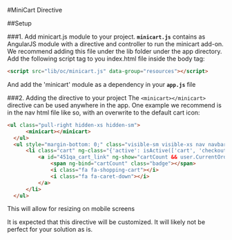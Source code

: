 #MiniCart Directive

##Setup

###1. Add minicart.js module to your project.
**`minicart.js`** contains as AngularJS module with a directive and controller to run the minicart add-on.
We recommend adding this file under the lib folder under the app directory.
Add the following script tag to you index.html file inside the body tag:
```html
<script src="lib/oc/minicart.js" data-group="resources"></script>
```
And add the 'minicart' module as a dependency in your **`app.js`** file


###2. Adding the directive to your project
The `<minicart></minicart>` directive can be used anywhere in the app.
One example we recommend is in the nav html file like so, with an overwrite to the default cart icon:
```html
<ul class="pull-right hidden-xs hidden-sm">
      <minicart></minicart>
  </ul>
  <ul style="margin-bottom: 0;" class="visible-sm visible-xs nav navbar-nav pull-right">
      <li class="cart" ng-class="{'active': isActive(['cart', 'checkout'])}">
          <a id="451qa_cart_link" ng-show="cartCount && user.CurrentOrderID" class="cart" href="cart">
              <span ng-bind="cartCount" class="badge"></span>
              <i class="fa fa-shopping-cart"></i>
              <i class="fa fa-caret-down"></i>
          </a>
      </li>
  </ul>
```
This will allow for resizing on mobile screens

It is expected that this directive will be customized.  It will likely not be perfect for your solution as is.
